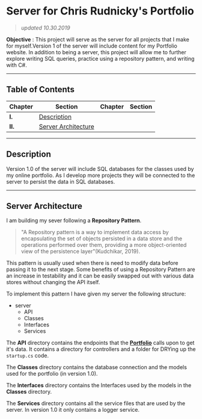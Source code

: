 # Server for Chris Rudnicky's Portfolio
> _updated 10.30.2019_

**Objective** : This project will serve as the server for all projects that I make for myself.Version 1 of the server will include content for my Portfolio website. In addition to being a server, this project will allow me to further explore writing SQL queries, practice using a repository pattern, and writing with C#.

___

## Table of Contents

| Chapter | Section | Chapter | Section |
|--|--|--|--|
| **I.** | [Description](#descriptoion) | | |
| **II.** | [Server Architecture](#server-architecture) | | |


___

## Description

Version 1.0 of the server will include SQL databases for the classes used by my online portfolio. As I develop more projects they will be connected to the server to persist the data in SQL databases.

___

## Server Architecture

I am building my sever following a **Repository Pattern**. 
> "A Repository pattern is a way to implement data access by encapsulating the set of objects persisted in a data store and the operations performed over them, providing a more object-oriented view of the persistence layer"(Kudchikar, 2019).

This pattern is usually used when there is need to modify data before passing it to the next stage. Some benefits of using a Repository Pattern are an increase in testability and it can be easily swapped out with various data stores without changing the API itself.

To implement this pattern I have given my server the following structure:

- server
  - API
  - Classes
  - Interfaces
  - Services
  
The **API** directory contains the endpoints that the **[Portfolio](http://www.github.com/68thandMaine/portfolio)** calls upon to get it's data. It contains a directory for controllers and a folder for DRYing up the `startup.cs` code.

The **Classes** directory contains the database connection and the models used for the portfolio (in version 1.0).

The **Interfaces** directory contains the Interfaces used by the models in the **Classes** directory.

The **Services** directory contains all the service files that are used by the server. In version 1.0 it only contains a logger service.
